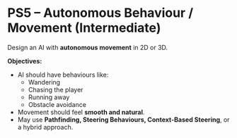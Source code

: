 # PS5 – Autonomous Behaviour / Movement (Intermediate)

Design an AI with **autonomous movement** in 2D or 3D.

**Objectives:**

- AI should have behaviours like:
  - Wandering
  - Chasing the player
  - Running away
  - Obstacle avoidance
- Movement should feel **smooth and natural**.
- May use **Pathfinding, Steering Behaviours, Context-Based Steering**, or a hybrid approach.
